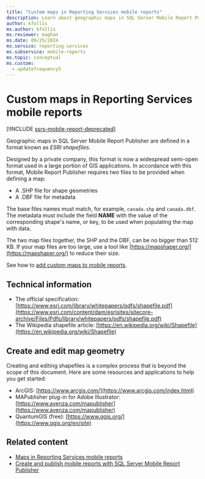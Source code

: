 ```yaml
---
title: "Custom maps in Reporting Services mobile reports"
description: Learn about geographic maps in SQL Server Mobile Report Publisher, defined in a format known as ESRI shapefiles.
author: kfollis
ms.author: kfollis
ms.reviewer: maghan
ms.date: 09/25/2024
ms.service: reporting-services
ms.subservice: mobile-reports
ms.topic: conceptual
ms.custom:
  - updatefrequency5
---
```


# Custom maps in Reporting Services mobile reports

[!INCLUDE [ssrs-mobile-report-deprecated](../../includes/ssrs-mobile-report-deprecated.md)]

Geographic maps in SQL Server Mobile Report Publisher are defined in a format known as *ESRI shapefiles*.

Designed by a private company, this format is now a widespread semi-open format used in a large portion of GIS applications. In accordance with this format, Mobile Report Publisher requires two files to be provided when defining a map:

- A .SHP file for shape geometries
- A .DBF file for metadata

The base files names must match, for example, `canada.shp` and `canada.dbf`. The metadata must include the field **NAME** with the value of the corresponding shape's name, or key, to be used when populating the map with data.

The two map files together, the SHP and the DBF, can be no bigger than 512 KB. If your map files are too large, use a tool like [https://mapshaper.org/](https://mapshaper.org/) to reduce their size.

See how to [add custom maps to mobile reports](add-a-custom-map-to-a-reporting-services-mobile-report.md).

## Technical information

- The official specification: [https://www.esri.com/library/whitepapers/pdfs/shapefile.pdf](https://www.esri.com/content/dam/esrisites/sitecore-archive/Files/Pdfs/library/whitepapers/pdfs/shapefile.pdf)
- The Wikipedia shapefile article: [https://en.wikipedia.org/wiki/Shapefile](https://en.wikipedia.org/wiki/Shapefile)

## Create and edit map geometry

Creating and editing shapefiles is a complex process that is beyond the scope of this document. Here are some resources and applications to help you get started:

- ArcGIS: [https://www.arcgis.com/](https://www.arcgis.com/index.html)
- MAPublisher plug-in for Adobe Illustrator: [https://www.avenza.com/mapublisher](https://www.avenza.com/mapublisher)
- QuantumGIS (free): [https://www.qgis.org/](https://www.qgis.org/en/site)

## Related content

- [Maps in Reporting Services mobile reports](maps-in-reporting-services-mobile-reports.md)
- [Create and publish mobile reports with SQL Server Mobile Report Publisher](create-mobile-reports-with-sql-server-mobile-report-publisher.md)
